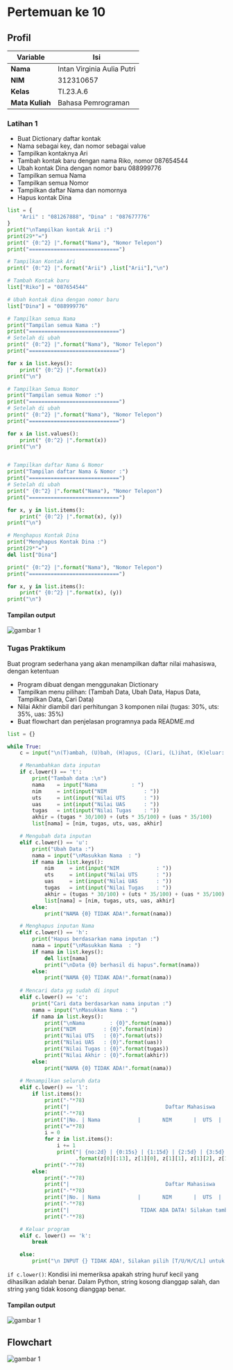 # Pertemuan ke 10

## Profil
| Variable | Isi |
| -------- | --- |
| **Nama** | Intan Virginia Aulia Putri |
| **NIM** | 312310657 |
| **Kelas** | TI.23.A.6 |
| **Mata Kuliah** | Bahasa Pemrograman |

### Latihan 1
- Buat Dictionary daftar kontak
- Nama sebagai key, dan nomor sebagai value
- Tampilkan kontaknya Ari
- Tambah kontak baru dengan nama Riko, nomor 087654544
- Ubah kontak Dina dengan nomor baru 088999776
- Tampilkan semua Nama
- Tampilkan semua Nomor
- Tampilkan daftar Nama dan nomornya
- Hapus kontak Dina
``` Python
list = {
    "Arii" : "081267888", "Dina" : "087677776"  
}
print("\nTampilkan kontak Arii :")
print(29*"=")
print(" {0:^2} |".format("Nama"), "Nomor Telepon")      
print("=============================")

# Tampilkan Kontak Ari
print(" {0:^2} |".format("Arii") ,list["Arii"],"\n")

# Tambah Kontak baru
list["Riko"] = "087654544"

# Ubah kontak dina dengan nomor baru
list["Dina"] = "088999776"

# Tampilkan semua Nama 
print("Tampilan semua Nama :")
print("=============================")
# Setelah di ubah
print(" {0:^2} |".format("Nama"), "Nomor Telepon")
print("=============================")

for x in list.keys():
    print(" {0:^2} |".format(x))
print("\n")

# Tampilkan Semua Nomor 
print("Tampilan semua Nomor :")
print("=============================")
# Setelah di ubah
print(" {0:^2} |".format("Nama"), "Nomor Telepon")
print("=============================")

for x in list.values():
    print(" {0:^2} |".format(x))
print("\n")


# Tampilkan daftar Nama & Nomor
print("Tampilan daftar Nama & Nomor :")
print("=============================")
# Setelah di ubah
print(" {0:^2} |".format("Nama"), "Nomor Telepon")
print("=============================")

for x, y in list.items():
    print(" {0:^2} |".format(x), (y))
print("\n")

# Menghapus Kontak Dina
print("Menghapus Kontak Dina :")
print(29*"=")
del list["Dina"]

print(" {0:^2} |".format("Nama"), "Nomor Telepon")
print("=============================")

for x, y in list.items():
    print(" {0:^2} |".format(x), (y))
print("\n")
```

#### Tampilan output
![gambar 1](screenshot/ss2.png)

### Tugas Praktikum
Buat program sederhana yang akan menampilkan daftar nilai mahasiswa, dengan ketentuan
- Program dibuat dengan menggunakan Dictionary
- Tampilkan menu pilihan: (Tambah Data, Ubah Data, Hapus Data, Tampilkan Data, Cari Data)
- Nilai Akhir diambil dari perhitungan 3 komponen nilai (tugas: 30%, uts: 35%, uas: 35%)
- Buat flowchart dan penjelasan programnya pada README.md
``` Python
list = {}

while True:
    c = input("\n(T)ambah, (U)bah, (H)apus, (C)ari, (L)ihat, (K)eluar: ")

    # Menambahkan data inputan 
    if c.lower() == 't':
        print("Tambah data :\n")
        nama    = input("Nama           : ")
        nim     = int(input("NIM            : "))
        uts     = int(input("Nilai UTS      : "))
        uas     = int(input("Nilai UAS      : "))
        tugas   = int(input("Nilai Tugas    : "))
        akhir = (tugas * 30/100) + (uts * 35/100) + (uas * 35/100)
        list[nama] = [nim, tugas, uts, uas, akhir]

    # Mengubah data inputan
    elif c.lower() == 'u':
        print("Ubah Data :")
        nama = input("\nMasukkan Nama  : ")
        if nama in list.keys():
            nim     = int(input("NIM            : "))
            uts     = int(input("Nilai UTS      : "))
            uas     = int(input("Nilai UAS      : "))
            tugas   = int(input("Nilai Tugas    : "))
            akhir = (tugas * 30/100) + (uts * 35/100) + (uas * 35/100)
            list[nama] = [nim, tugas, uts, uas, akhir]
        else:
            print("NAMA {0} TIDAK ADA!".format(nama))

    # Menghapus inputan Nama
    elif c.lower() == 'h':
        print("Hapus berdasarkan nama inputan :")
        nama = input("\nMasukkan Nama  : ")
        if nama in list.keys():
            del list[nama]
            print("\nData {0} berhasil di hapus".format(nama))
        else:
            print("NAMA {0} TIDAK ADA!".format(nama))
    
    # Mencari data yg sudah di input
    elif c.lower() == 'c':
        print("Cari data berdasarkan nama inputan :")
        nama = input("\nMasukkan Nama : ")
        if nama in list.keys():
            print("\nNama        : {0}".format(nama))
            print("NIM         : {0}".format(nim))
            print("Nilai UTS   : {0}".format(uts))
            print("Nilai UAS   : {0}".format(uas))
            print("Nilai Tugas : {0}".format(tugas))                  
            print("Nilai Akhir : {0}".format(akhir)) 
        else:
            print("NAMA {0} TIDAK ADA!".format(nama))
    
    # Menampilkan seluruh data 
    elif c.lower() == 'l':
        if list.items():
            print("-"*78)
            print("|                               Daftar Mahasiswa                             |")
            print("-"*78)
            print("|No. | Nama            |       NIM       |  UTS  |  UAS  |  Tugas  |  Akhir  |")
            print("="*78)
            i = 0
            for z in list.items():
                i += 1
                print("| {no:2d} | {0:15s} | {1:15d} | {2:5d} | {3:5d} | {4:7d} | {5:7.2f} |"
                      .format(z[0][:13], z[1][0], z[1][1], z[1][2], z[1][3], z[1][4], no=i))
            print("-"*78)
        else:
            print("-"*78)
            print("|                               Daftar Mahasiswa                             |")
            print("-"*78)
            print("|No. | Nama            |       NIM       |  UTS  |  UAS  |  Tugas  |  Akhir  |")
            print("-"*78)
            print("|                       TIDAK ADA DATA! Silakan tambah data                  |")
            print("-"*78)

    # Keluar program
    elif c. lower() == 'k':
        break

    else:
        print("\n INPUT {} TIDAK ADA!, Silakan pilih [T/U/H/C/L] untuk menjalankan program!".format(c))
```
`if c.lower()`: Kondisi ini memeriksa apakah string huruf kecil yang dihasilkan adalah benar. Dalam Python, string kosong dianggap salah, dan string yang tidak kosong dianggap benar.

#### Tampilan output
![gambar 1](screenshot/ss4.png)

## Flowchart
![gambar 1](screenshot/ss5.png)
